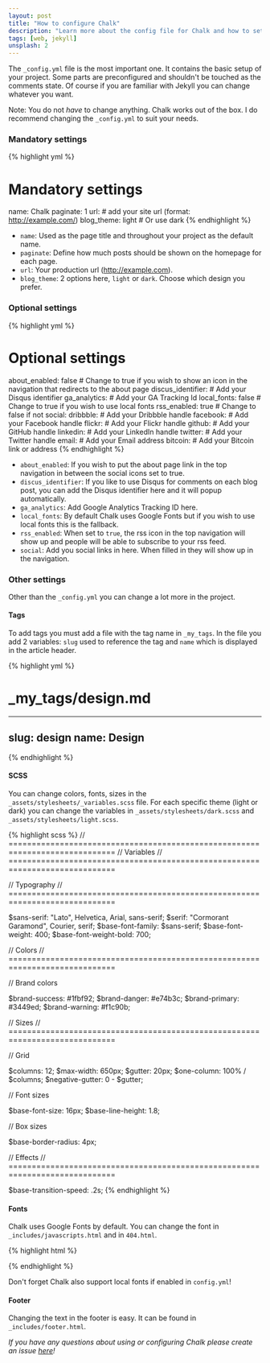 ```yaml
---
layout: post
title: "How to configure Chalk"
description: "Learn more about the config file for Chalk and how to set it up properly."
tags: [web, jekyll]
unsplash: 2
---
```


The `_config.yml` file is the most important one. It contains the basic setup of your project.
Some parts are preconfigured and shouldn't be touched as the comments state.
Of course if you are familiar with Jekyll you can change whatever you want.

Note: You do not _have_ to change anything. Chalk works out of the box. I do recommend changing the `_config.yml` to suit your needs.

### Mandatory settings

{% highlight yml %}
# Mandatory settings

name: Chalk
paginate: 1
url: # add your site url (format: http://example.com/)
blog_theme: light # Or use dark
{% endhighlight %}

* `name`: Used as the page title and throughout your project as the default name.
* `paginate`: Define how much posts should be shown on the homepage for each page.
* `url`: Your production url (http://example.com).
* `blog_theme`: 2 options here, `light` or `dark`. Choose which design you prefer.

### Optional settings

{% highlight yml %}
# Optional settings

about_enabled: false # Change to true if you wish to show an icon in the navigation that redirects to the about page
discus_identifier: # Add your Disqus identifier
ga_analytics: # Add your GA Tracking Id
local_fonts: false # Change to true if you wish to use local fonts
rss_enabled: true # Change to false if not
social:
  dribbble: # Add your Dribbble handle
  facebook: # Add your Facebook handle
  flickr: # Add your Flickr handle
  github: # Add your GitHub handle
  linkedin: # Add your LinkedIn handle
  twitter: # Add your Twitter handle
  email: # Add your Email address
  bitcoin: # Add your Bitcoin link or address
{% endhighlight %}

* `about_enabled`: If you wish to put the about page link in the top navigation in between the social icons set to true.
* `discus_identifier`: If you like to use Disqus for comments on each blog post, you can add the Disqus identifier here and it will popup automatically.
* `ga_analytics`: Add Google Analytics Tracking ID here.
* `local_fonts`: By default Chalk uses Google Fonts but if you wish to use local fonts this is the fallback.
* `rss_enabled`: When set to `true`, the rss icon in the top navigation will show up and people will be able to subscribe to your rss feed.
* `social`: Add you social links in here. When filled in they will show up in the navigation.

### Other settings

Other than the `_config.yml` you can change a lot more in the project.

#### Tags

To add tags you must add a file with the tag name in `_my_tags`.
In the file you add 2 variables: `slug` used to reference the tag and `name` which is displayed in the article header.

{% highlight yml %}
# _my_tags/design.md
---
slug: design
name: Design
---
{% endhighlight %}

#### SCSS

You can change colors, fonts, sizes in the `_assets/stylesheets/_variables.scss` file.
For each specific theme (light or dark) you can change the variables in `_assets/stylesheets/dark.scss` and `_assets/stylesheets/light.scss`.

{% highlight scss %}
// =============================================================================
// Variables
// =============================================================================

// Typography
// =============================================================================

$sans-serif: "Lato", Helvetica, Arial, sans-serif;
$serif: "Cormorant Garamond", Courier, serif;
$base-font-family: $sans-serif;
$base-font-weight: 400;
$base-font-weight-bold: 700;

// Colors
// =============================================================================

// Brand colors

$brand-success: #1fbf92;
$brand-danger: #e74b3c;
$brand-primary: #3449ed;
$brand-warning: #f1c90b;

// Sizes
// =============================================================================

// Grid

$columns: 12;
$max-width: 650px;
$gutter: 20px;
$one-column: 100% / $columns;
$negative-gutter: 0 - $gutter;

// Font sizes

$base-font-size: 16px;
$base-line-height: 1.8;

// Box sizes

$base-border-radius: 4px;

// Effects
// =============================================================================

$base-transition-speed: .2s;
{% endhighlight %}

#### Fonts

Chalk uses Google Fonts by default. You can change the font in `_includes/javascripts.html` and in `404.html`.

{% highlight html %}
<script src="https://ajax.googleapis.com/ajax/libs/webfont/1.6.16/webfont.js"></script>
<script>
  WebFont.load({
    google: {
      families: ['Cormorant Garamond:700', 'Lato:300,400,700']
    }
  });
</script>
{% endhighlight %}

Don't forget Chalk also support local fonts if enabled in `config.yml`!

#### Footer

Changing the text in the footer is easy. It can be found in `_includes/footer.html`.

_If you have any questions about using or configuring Chalk please create an issue <a href="" title="here" target="_blank">here</a>!_
